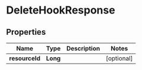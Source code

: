 
# DeleteHookResponse

## Properties
Name | Type | Description | Notes
------------ | ------------- | ------------- | -------------
**resourceId** | **Long** |  |  [optional]




